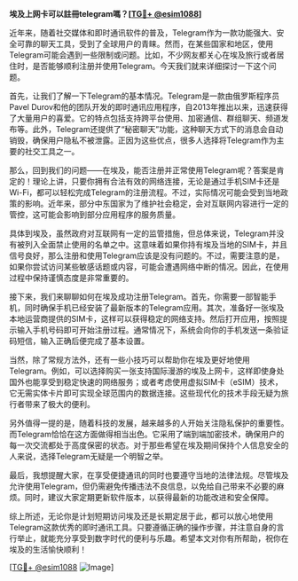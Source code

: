 **埃及上网卡可以註冊telegram嗎？[[TG💪+ @esim1088](https://t.me/s/esim1088)]**

近年来，随着社交媒体和即时通讯软件的普及，Telegram作为一款功能强大、安全可靠的聊天工具，受到了全球用户的青睐。然而，在某些国家和地区，使用Telegram可能会遇到一些限制或问题。比如，不少网友都关心在埃及旅行或者居住时，是否能够顺利注册并使用Telegram。今天我们就来详细探讨一下这个问题。

首先，让我们了解一下Telegram的基本情况。Telegram是一款由俄罗斯程序员Pavel Durov和他的团队开发的即时通讯应用程序，自2013年推出以来，迅速获得了大量用户的喜爱。它的特点包括支持跨平台使用、加密通信、群组聊天、频道发布等。此外，Telegram还提供了“秘密聊天”功能，这种聊天方式下的消息会自动销毁，确保用户隐私不被泄露。正因为这些优点，很多人选择将Telegram作为主要的社交工具之一。

那么，回到我们的问题——在埃及，能否注册并正常使用Telegram呢？答案是肯定的！理论上讲，只要你拥有合法有效的网络连接，无论是通过手机SIM卡还是Wi-Fi，都可以轻松完成Telegram的注册流程。不过，实际情况可能会受到当地政策的影响。近年来，部分中东国家为了维护社会稳定，会对互联网内容进行一定的管控，这可能会影响到部分应用程序的服务质量。

具体到埃及，虽然政府对互联网有一定的监管措施，但总体来说，Telegram并没有被列入全面禁止使用的名单之中。这意味着如果你持有埃及当地的SIM卡，并且信号良好，那么注册和使用Telegram应该是没有问题的。不过，需要注意的是，如果你尝试访问某些敏感话题或内容，可能会遭遇网络中断的情况。因此，在使用过程中保持谨慎态度是非常重要的。

接下来，我们来聊聊如何在埃及成功注册Telegram。首先，你需要一部智能手机，同时确保手机已经安装了最新版本的Telegram应用。其次，准备好一张埃及本地运营商提供的SIM卡，这样可以获得稳定的网络支持。然后打开应用，按照提示输入手机号码即可开始注册过程。通常情况下，系统会向你的手机发送一条验证码短信，输入正确后便完成了基本设置。

当然，除了常规方法外，还有一些小技巧可以帮助你在埃及更好地使用Telegram。例如，可以选择购买一张支持国际漫游的埃及上网卡，这样即使身处国外也能享受到稳定快速的网络服务；或者考虑使用虚拟SIM卡（eSIM）技术，它无需实体卡片即可实现全球范围内的数据连接。这些现代化的技术手段无疑为旅行者带来了极大的便利。

另外值得一提的是，随着科技的发展，越来越多的人开始关注隐私保护的重要性。而Telegram恰恰在这方面做得相当出色。它采用了端到端加密技术，确保用户的每一次交流都处于高度保密的状态。对于那些希望在埃及期间保持个人信息安全的人来说，选择Telegram无疑是一个明智之举。

最后，我想提醒大家，在享受便捷通讯的同时也要遵守当地的法律法规。尽管埃及允许使用Telegram，但仍需避免传播违法不良信息，以免给自己带来不必要的麻烦。同时，建议大家定期更新软件版本，以获得最新的功能改进和安全保障。

综上所述，无论你是计划短期访问埃及还是长期定居于此，都可以放心地使用Telegram这款优秀的即时通讯工具。只要遵循正确的操作步骤，并注意自身的言行举止，就能充分享受到数字时代的便利与乐趣。希望本文对你有所帮助，祝你在埃及的生活愉快顺利！

[[TG💪+ @esim1088](https://t.me/s/esim1088) ![Image](https://i.postimg.cc/4NQfJmqS/Snipaste-2025-05-13-00-14-12.png)]